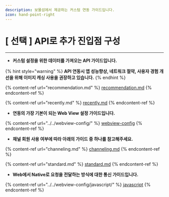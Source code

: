 ```yaml
---
description: 보물섬에서 제공하는 커스텀 연동 가이드입니다.
icon: hand-point-right
---
```


# \[ 선택 ] API로 추가 진입점 구성

***



* **커스텀 설정을 위한 데이터를 가져오는 API 가이드입니다.**

{% hint style="warning" %}
**API 연동시 앱 성능향상, 네트워크 절약, 사용자 경험 개선을 위해 이미지 캐싱 사용을 권장하고 있습니다.**
{% endhint %}

{% content-ref url="recommendation.md" %}
[recommendation.md](recommendation.md)
{% endcontent-ref %}

{% content-ref url="recently.md" %}
[recently.md](recently.md)
{% endcontent-ref %}

* **연동의 가장 기본이 되는 Web View 설정 가이드입니다.**

{% content-ref url="../../webview-config/" %}
[webview-config](../../webview-config/)
{% endcontent-ref %}

* **채널 회원 사용 여부에 따라 아래의 가이드 중 하나를 참고해주세요.**

{% content-ref url="channeling.md" %}
[channeling.md](channeling.md)
{% endcontent-ref %}

{% content-ref url="standard.md" %}
[standard.md](standard.md)
{% endcontent-ref %}

* **Web에서 Native로 요청을 전달하는 방식에 대한 통신 가이드입니다.**

{% content-ref url="../../webview-config/javascript/" %}
[javascript](../../webview-config/javascript/)
{% endcontent-ref %}

